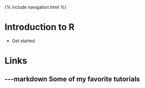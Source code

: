 
{% include navigation.html %}

# Introduction to R

- Get started


# Links 

---markdown
Some of my favorite tutorials
---


